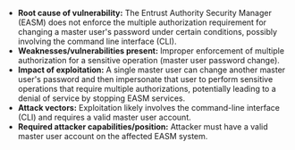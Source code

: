 - **Root cause of vulnerability:** The Entrust Authority Security Manager (EASM) does not enforce the multiple authorization requirement for changing a master user's password under certain conditions, possibly involving the command line interface (CLI).
- **Weaknesses/vulnerabilities present:** Improper enforcement of multiple authorization for a sensitive operation (master user password change).
- **Impact of exploitation:** A single master user can change another master user's password and then impersonate that user to perform sensitive operations that require multiple authorizations, potentially leading to a denial of service by stopping EASM services.
- **Attack vectors:** Exploitation likely involves the command-line interface (CLI) and requires a valid master user account.
- **Required attacker capabilities/position:** Attacker must have a valid master user account on the affected EASM system.